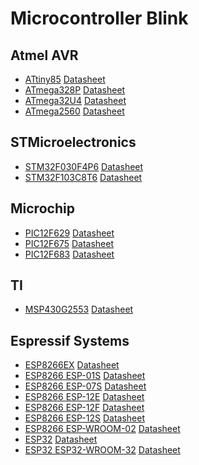 # Microcontroller Blink

## Atmel AVR

- [ATtiny85](https://www.microchip.com/wwwproducts/en/ATtiny85) [Datasheet](http://ww1.microchip.com/downloads/en/DeviceDoc/Atmel-2586-AVR-8-bit-Microcontroller-ATtiny25-ATtiny45-ATtiny85_Datasheet.pdf)
- [ATmega328P](https://www.microchip.com/wwwproducts/en/ATmega328P) [Datasheet](http://ww1.microchip.com/downloads/en/DeviceDoc/Atmel-42735-8-bit-AVR-Microcontroller-ATmega328-328P_Datasheet.pdf)
- [ATmega32U4](https://www.microchip.com/wwwproducts/en/ATmega32U4) [Datasheet](http://ww1.microchip.com/downloads/en/DeviceDoc/Atmel-7766-8-bit-AVR-ATmega16U4-32U4_Datasheet.pdf)
- [ATmega2560](https://www.microchip.com/wwwproducts/en/ATmega2560) [Datasheet](http://ww1.microchip.com/downloads/en/DeviceDoc/Atmel-2549-8-bit-AVR-Microcontroller-ATmega640-1280-1281-2560-2561_datasheet.pdf)

## STMicroelectronics

- [STM32F030F4P6](https://www.st.com/en/microcontrollers/stm32f030f4.html) [Datasheet](https://www.st.com/resource/en/datasheet/stm32f030f4.pdf)
- [STM32F103C8T6](https://www.st.com/en/microcontrollers/stm32f103c8.html) [Datasheet](https://www.st.com/resource/en/datasheet/stm32f103c8.pdf)

## Microchip

- [PIC12F629](https://www.microchip.com/wwwproducts/en/PIC12F629) [Datasheet](http://ww1.microchip.com/downloads/en/DeviceDoc/41190G.pdf)
- [PIC12F675](https://www.microchip.com/wwwproducts/en/PIC12F675) [Datasheet](http://ww1.microchip.com/downloads/en/DeviceDoc/41190G.pdf)
- [PIC12F683](https://www.microchip.com/wwwproducts/en/PIC12F683) [Datasheet](http://ww1.microchip.com/downloads/en/DeviceDoc/41211D_.pdf)

## TI

- [MSP430G2553](http://www.ti.com/product/MSP430G2553) [Datasheet](http://www.ti.com/lit/ds/symlink/msp430g2553.pdf)

## Espressif Systems

- [ESP8266EX](https://www.espressif.com/en/products/hardware/esp8266ex/overview) [Datasheet](https://www.espressif.com/sites/default/files/documentation/0a-esp8266ex_datasheet_en.pdf)
- [ESP8266 ESP-01S](http://wiki.ai-thinker.com/esp8266) [Datasheet]()
- [ESP8266 ESP-07S](http://wiki.ai-thinker.com/esp8266) [Datasheet]()
- [ESP8266 ESP-12E](http://wiki.ai-thinker.com/esp8266) [Datasheet]()
- [ESP8266 ESP-12F](http://wiki.ai-thinker.com/esp8266) [Datasheet]()
- [ESP8266 ESP-12S](http://wiki.ai-thinker.com/esp8266) [Datasheet]()
- [ESP8266 ESP-WROOM-02](https://www.espressif.com/en/products/hardware/esp-wroom-02/overview) [Datasheet](https://www.espressif.com/sites/default/files/documentation/0c-esp-wroom-02_datasheet_en.pdf)
- [ESP32](https://www.espressif.com/en/products/hardware/esp32/overview) [Datasheet](https://www.espressif.com/sites/default/files/documentation/esp32_datasheet_en.pdf)
- [ESP32 ESP32-WROOM-32](https://www.espressif.com/en/products/hardware/esp-wroom-32/overview) [Datasheet](https://www.espressif.com/sites/default/files/documentation/esp32-wroom-32_datasheet_en.pdf)
